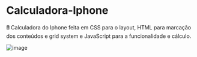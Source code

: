 # Calculadora-Iphone
🖩 Calculadora do Iphone feita em CSS para o layout, HTML para marcação dos conteúdos e grid system e JavaScript para a funcionalidade e cálculo.


![image](https://user-images.githubusercontent.com/127353837/233201040-74acf077-6137-4a2d-b2c4-ceb858d23d9b.png)
